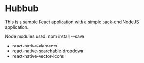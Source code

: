 # Hubbub
This is a sample React application with a simple back-end NodeJS application.

Node modules used: npm install --save
- react-native-elements
- react-native-searchable-dropdown
- react-native-vector-icons
